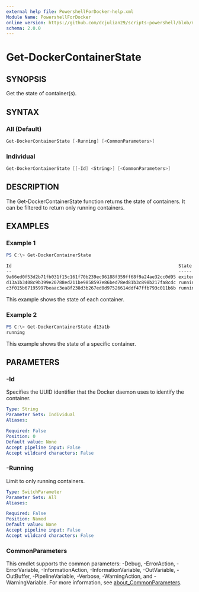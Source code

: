```yaml
---
external help file: PowershellForDocker-help.xml
Module Name: PowershellForDocker
online version: https://github.com/dcjulian29/scripts-powershell/blob/main/Modules/PowershellForDocker/docs/Get-DockerContainerState.md
schema: 2.0.0
---
```


# Get-DockerContainerState

## SYNOPSIS

Get the state of container(s).

## SYNTAX

### All (Default)

```powershell
Get-DockerContainerState [-Running] [<CommonParameters>]
```

### Individual

```powershell
Get-DockerContainerState [[-Id] <String>] [<CommonParameters>]
```

## DESCRIPTION

The Get-DockerContainerState function returns the state of containers. It can be filtered to return only running containers.

## EXAMPLES

### Example 1

```powershell
PS C:\> Get-DockerContainerState

Id                                                               State
--                                                               -----
9a66ed0f53d2b71fb031f15c161f70b239ec96188f359ff68f9a24ae32cc0d95 exited
d13a1b3408c9b399e20788ed211be9858597e86bed78ed81b3c898b217fa8cdc running
c3f015b67195997beaac3ea8f238d3b267ed0d97526614ddf47ffb793c011b6b running
```

This example shows the state of each container.

### Example 2

```powershell
PS C:\> Get-DockerContainerState d13a1b
running
```

This example shows the state of a specific container.

## PARAMETERS

### -Id

Specifies the UUID identifier that the Docker daemon uses to identify the container.

```yaml
Type: String
Parameter Sets: Individual
Aliases:

Required: False
Position: 0
Default value: None
Accept pipeline input: False
Accept wildcard characters: False
```

### -Running

Limit to only running containers.

```yaml
Type: SwitchParameter
Parameter Sets: All
Aliases:

Required: False
Position: Named
Default value: None
Accept pipeline input: False
Accept wildcard characters: False
```

### CommonParameters

This cmdlet supports the common parameters: -Debug, -ErrorAction, -ErrorVariable, -InformationAction, -InformationVariable, -OutVariable, -OutBuffer, -PipelineVariable, -Verbose, -WarningAction, and -WarningVariable. For more information, see [about_CommonParameters](http://go.microsoft.com/fwlink/?LinkID=113216).
